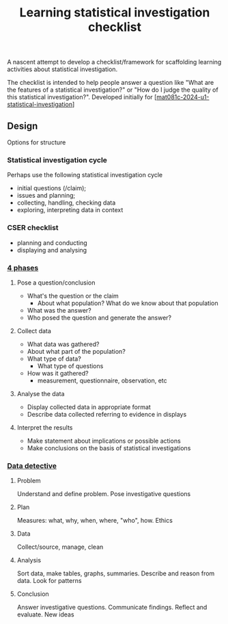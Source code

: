 ﻿---
tags: teaching-mathematics, statistics
title: Learning statistical investigation checklist
type: note
---
A nascent attempt to develop a checklist/framework for scaffolding learning activities about statistical investigation.

The checklist is intended to help people answer a question like "What are the features of a statistical investigation?" or "How do I judge the quality of this statistical investigation?". Developed initially for [[mat081c-2024-u1-statistical-investigation]]

## Design

Options for structure

### Statistical investigation cycle

Perhaps use the following statistical investigation cycle

- initial questions (/claim);
- issues and planning;
- collecting, handling, checking data
- exploring, interpreting data in context

### CSER checklist

- planning and conducting
- displaying and analysing

### [4 phases](https://www.quanthub.com/10827-2/)

1. Pose a question/conclusion

    - What's the question or the claim
        - About what population? What do we know about that population
    - What was the answer?
    - Who posed the question and generate the answer?

2. Collect data

    - What data was gathered?
    - About what part of the population?
    - What type of data?
        - What type of questions
    - How was it gathered?
        - measurement, questionnaire, observation, etc

3. Analyse the data

    - Display collected data in appropriate format
    - Describe data collected referring to evidence in displays

4. Interpret the results

    - Make statement about implications or possible actions
    - Make conclusions on the basis of statistical investigations

### [Data detective](https://new.censusatschool.org.nz/resource/data-detective-poster/)

1. Problem

    Understand and define problem. Pose investigative questions

2. Plan

    Measures: what, why, when, where, "who", how. Ethics

3. Data

    Collect/source, manage, clean

4. Analysis

    Sort data, make tables, graphs, summaries. Describe and reason from data. Look for patterns

5. Conclusion

    Answer investigative questions. Communicate findings. Reflect and evaluate. New ideas



[//begin]: # "Autogenerated link references for markdown compatibility"
[mat081c-2024-u1-statistical-investigation]: ../../Implementation/2024/MAT081C/mat081c-2024-u1-statistical-investigation "MAT081C Planning for unit 1 - statistical investigation"
[//end]: # "Autogenerated link references"